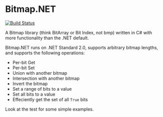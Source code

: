 # Bitmap.NET
[![Build Status](https://travis-ci.org/mrazza/BitmapNet.svg?branch=master)](https://travis-ci.org/mrazza/BitmapNet)

A Bitmap library (think BitArray or Bit Index, not bmp) written in C# with more functionality than the .NET default.

Bitmap.NET runs on .NET Standard 2.0, supports arbitrary bitmap lengths, and supports the following operations:
* Per-bit Get
* Per-bit Set
* Union with another bitmap
* Intersection with another bitmap
* Invert the bitmap
* Set a range of bits to a value
* Set all bits to a value
* Effeciently get the set of all `True` bits

Look at the test for some simple examples.

